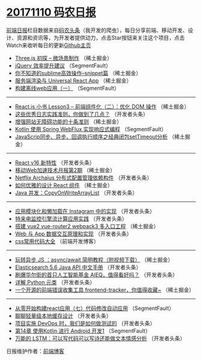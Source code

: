 # [20171110 码农日报](https://toutiao.qdkfweb.cn/date/2017/11/10)

[前端日报](https://qdkfweb.cn/c/news)栏目数据来自[码农头条](https://toutiao.qdkfweb.cn/)（我开发的爬虫），每日分享前端、移动开发、设计、资源和资讯等，为开发者提供动力，点击Star按钮来关注这个项目，点击Watch来收听每日的更新[Github主页](https://github.com/kujian/frontendDaily)
* [Three.js 初探 &#8211; 微场景制作](https://toutiao.qdkfweb.cn/56011.html) （稀土掘金）
* [jQuery 效率提升建议](https://toutiao.qdkfweb.cn/56000.html) （SegmentFault）
* [你不知道的sublime高效操作&#8211;snippet篇](https://toutiao.qdkfweb.cn/56017.html) （稀土掘金）
* [服务端渲染与 Universal React App](https://toutiao.qdkfweb.cn/56002.html) （稀土掘金）
* [构建离线web应用（一）](https://toutiao.qdkfweb.cn/55993.html) （SegmentFault）

***
* [React.js 小书 Lesson3 &#8211; 前端组件化（二）：优化 DOM 操作](https://toutiao.qdkfweb.cn/56007.html) （稀土掘金）
* [这些优秀日志实践准则，你做到了几点？](https://toutiao.qdkfweb.cn/56058.html) （开发者头条）
* [增强网站无障碍功能的十条准则](https://toutiao.qdkfweb.cn/56018.html) （稀土掘金）
* [Kotlin 使用 Spring WebFlux 实现响应式编程](https://toutiao.qdkfweb.cn/55996.html) （SegmentFault）
* [JavaScrip同步、异步、回调执行顺序之经典闭包setTimeout分析](https://toutiao.qdkfweb.cn/56019.html) （稀土掘金）

***
* [React v16 新特性](https://toutiao.qdkfweb.cn/56049.html) （开发者头条）
* [移动Web加速技术月报第2期](https://toutiao.qdkfweb.cn/56020.html) （稀土掘金）
* [Netflix Archaius 分布式配置管理依赖构件](https://toutiao.qdkfweb.cn/56050.html) （开发者头条）
* [如何优雅的设计 React 组件](https://toutiao.qdkfweb.cn/56010.html) （稀土掘金）
* [Java 并发：CopyOnWriteArrayList](https://toutiao.qdkfweb.cn/56051.html) （开发者头条）

***
* [应用模块化和懒加载在 Instagram 中的实现](https://toutiao.qdkfweb.cn/56062.html) （开发者头条）
* [特来电监控引擎流计算应用实践](https://toutiao.qdkfweb.cn/56052.html) （开发者头条）
* [搭建 vue2 vue-router2 webpack3 多入口工程](https://toutiao.qdkfweb.cn/56012.html) （稀土掘金）
* [Web 与 App 数据交互原理和实现](https://toutiao.qdkfweb.cn/56042.html) （开发者头条）
* [css常用代码大全](https://toutiao.qdkfweb.cn/56105.html) （前端开发博客）

***
* [玩转异步 JS ：async/await 简明教程（附视频下载）](https://toutiao.qdkfweb.cn/56013.html) （稀土掘金）
* [Elasticsearch 5.6 Java API 中文手册](https://toutiao.qdkfweb.cn/56043.html) （开发者头条）
* [刷爆华尔街的首只人工智能基金 AIEQ，值得看好吗？](https://toutiao.qdkfweb.cn/56054.html) （开发者头条）
* [详解 Python 元类](https://toutiao.qdkfweb.cn/56045.html) （开发者头条）
* [一个开源的前端错误收集工具 frontend-tracker，你值得收藏~](https://toutiao.qdkfweb.cn/56016.html) （稀土掘金）

***
* [从零开始构建react应用（七）代码修改自动应用](https://toutiao.qdkfweb.cn/55994.html) （SegmentFault）
* [聊聊轻量级本地缓存设计](https://toutiao.qdkfweb.cn/56046.html) （开发者头条）
* [项目实施 DevOps 时，我们是如何做测试的](https://toutiao.qdkfweb.cn/56057.html) （开发者头条）
* [第14章 使用Kotlin 进行 Android 开发1](https://toutiao.qdkfweb.cn/55995.html) （SegmentFault）
* [万能的 LSTM：可以写代码可以写诗还能做文本情感分析](https://toutiao.qdkfweb.cn/56047.html) （开发者头条）

日报维护作者：[前端博客](https://qdkfweb.cn/) 
